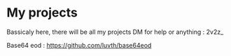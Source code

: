 # My projects

Bassicaly here, there will be all my projects
DM for help or anything : 2v2z_

Base64 eod : https://github.com/luvth/base64eod
